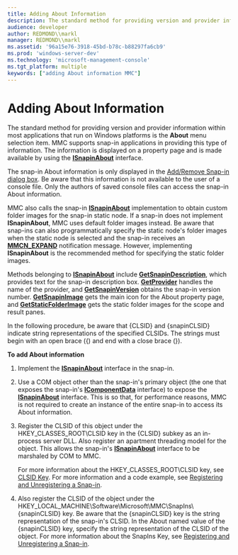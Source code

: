 ```yaml
---
title: Adding About Information
description: The standard method for providing version and provider information within most applications that run on Windows platforms is the About menu selection item.
audience: developer
author: REDMOND\\markl
manager: REDMOND\\markl
ms.assetid: '96a15e76-3918-45bd-b78c-b88297fa6cb9'
ms.prod: 'windows-server-dev'
ms.technology: 'microsoft-management-console'
ms.tgt_platform: multiple
keywords: ["adding About information MMC"]
---
```


# Adding About Information

The standard method for providing version and provider information within most applications that run on Windows platforms is the **About** menu selection item. MMC supports snap-in applications in providing this type of information. The information is displayed on a property page and is made available by using the [**ISnapinAbout**](isnapinabout.md) interface.

The snap-in About information is only displayed in the [Add/Remove Snap-in dialog box](add-remove-snap-in-dialog-box.md). Be aware that this information is not available to the user of a console file. Only the authors of saved console files can access the snap-in About information.

MMC also calls the snap-in [**ISnapinAbout**](isnapinabout.md) implementation to obtain custom folder images for the snap-in static node. If a snap-in does not implement **ISnapinAbout**, MMC uses default folder images instead. Be aware that snap-ins can also programmatically specify the static node's folder images when the static node is selected and the snap-in receives an [**MMCN\_EXPAND**](mmcn-expand.md) notification message. However, implementing **ISnapinAbout** is the recommended method for specifying the static folder images.

Methods belonging to [**ISnapinAbout**](isnapinabout.md) include [**GetSnapinDescription**](isnapinabout-getsnapindescription.md), which provides text for the snap-in description box. [**GetProvider**](isnapinabout-getprovider.md) handles the name of the provider, and [**GetSnapinVersion**](isnapinabout-getsnapinversion.md) obtains the snap-in version number. [**GetSnapinImage**](isnapinabout-getsnapinimage.md) gets the main icon for the About property page, and [**GetStaticFolderImage**](isnapinabout-getstaticfolderimage.md) gets the static folder images for the scope and result panes.

In the following procedure, be aware that {CLSID} and {snapinCLSID} indicate string representations of the specified CLSIDs. The strings must begin with an open brace ({) and end with a close brace (}).

**To add About information**

1.  Implement the [**ISnapinAbout**](isnapinabout.md) interface in the snap-in.
2.  Use a COM object other than the snap-in's primary object (the one that exposes the snap-in's [**IComponentData**](icomponentdata.md) interface) to expose the [**ISnapinAbout**](isnapinabout.md) interface. This is so that, for performance reasons, MMC is not required to create an instance of the entire snap-in to access its About information.
3.  Register the CLSID of this object under the HKEY\_CLASSES\_ROOT\\CLSID key in the {CLSID} subkey as an in-process server DLL. Also register an apartment threading model for the object. This allows the snap-in's [**ISnapinAbout**](isnapinabout.md) interface to be marshaled by COM to MMC.

    For more information about the HKEY\_CLASSES\_ROOT\\CLSID key, see [CLSID Key](_com_CLSID_Key). For more information and a code example, see [Registering and Unregistering a Snap-in](registering-and-unregistering-a-snap-in.md).

4.  Also register the CLSID of the object under the HKEY\_LOCAL\_MACHINE\\Software\\Microsoft\\MMC\\SnapIns\\{snapinCLSID} key. Be aware that the {snapinCLSID} key is the string representation of the snap-in's CLSID. In the About named value of the {snapinCLSID} key, specify the string representation of the CLSID of the object. For more information about the SnapIns Key, see [Registering and Unregistering a Snap-in](registering-and-unregistering-a-snap-in.md).

 

 




